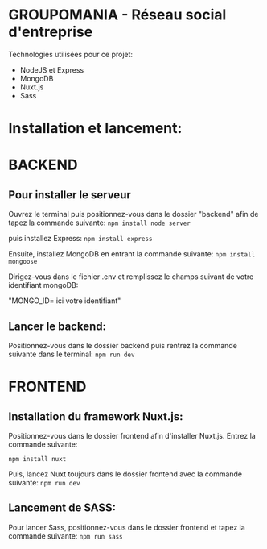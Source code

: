 # GROUPOMANIA - Réseau social d'entreprise

Technologies utilisées pour ce projet:

- NodeJS et Express
- MongoDB
- Nuxt.js
- Sass

# Installation et lancement:

# BACKEND

## Pour installer le serveur

Ouvrez le terminal puis positionnez-vous dans le dossier "backend" afin de tapez la commande suivante:
`npm install node server`

puis installez Express:
`npm install express`

Ensuite, installez MongoDB en entrant la commande suivante:
`npm install mongoose`

Dirigez-vous dans le fichier .env et remplissez le champs suivant de votre identifiant mongoDB:

"MONGO_ID= ici votre identifiant"

## Lancer le backend:

Positionnez-vous dans le dossier backend puis rentrez la commande suivante dans le terminal:
`npm run dev`

# FRONTEND

## Installation du framework Nuxt.js:

Positionnez-vous dans le dossier frontend afin d'installer Nuxt.js. Entrez la commande suivante:

`npm install nuxt`

Puis, lancez Nuxt toujours dans le dossier frontend avec la commande suivante:
`npm run dev`

## Lancement de SASS:

Pour lancer Sass, positionnez-vous dans le dossier frontend et tapez la commande suivante:
`npm run sass`
